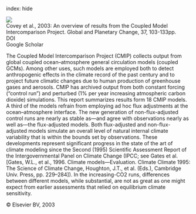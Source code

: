 index: hide

<div class="Citation">
    <div class="Citation-thumb CitationThumb-linked"  data-href="https://doi.org/10.1016/s0921-8181(02)00193-5">
      <img src="https://static.claimspace.cloud/climate-study-static/refs/thumbs/1/Covey_et_al_2003-thumb.png" />
    </div>

  <div class="Citation-body">
    <div class="Citation-text">Covey et al., 2003: An overview of results from the Coupled Model Intercomparison Project. <span class="Article-journal">Global and Planetary Change, </span><span class="Article-volume">37, </span>103-133pp.</div>
    <div class="Citation-links">
      <div class="CitationLink" data-href="https://doi.org/10.1016/s0921-8181(02)00193-5">
        <div class="CitationLink-icon CitationLink-Doi"></div>
        <div class="CitationLink-text">DOI</div>
      </div>
      <div class="CitationLink" data-href="https://scholar.google.com/scholar?q=10.1016/s0921-8181(02)00193-5">
        <div class="CitationLink-icon CitationLink-Scholar"></div>
        <div class="CitationLink-text">Google Scholar</div>
      </div>
    </div>
  </div>
</div>

The Coupled Model Intercomparison Project (CMIP) collects output from global coupled ocean–atmosphere general circulation models (coupled GCMs). Among other uses, such models are employed both to detect anthropogenic effects in the climate record of the past century and to project future climatic changes due to human production of greenhouse gases and aerosols. CMIP has archived output from both constant forcing (“control run”) and perturbed (1% per year increasing atmospheric carbon dioxide) simulations. This report summarizes results form 18 CMIP models. A third of the models refrain from employing ad hoc flux adjustments at the ocean–atmosphere interface. The new generation of non-flux-adjusted control runs are nearly as stable as—and agree with observations nearly as well as—the flux-adjusted models. Both flux-adjusted and non-flux-adjusted models simulate an overall level of natural internal climate variability that is within the bounds set by observations. These developments represent significant progress in the state of the art of climate modeling since the Second (1995) Scientific Assessment Report of the Intergovernmental Panel on Climate Change (IPCC; see Gates et al. [Gates, W.L., et al., 1996. Climate models—Evaluation. Climate Climate 1995: The Science of Climate Change, Houghton, J.T., et al. (Eds.), Cambridge Univ. Press, pp. 229–284]). In the increasing-CO2 runs, differences between different models, while substantial, are not as great as one might expect from earlier assessments that relied on equilibrium climate sensitivity.

<div class="Citation-copy">
&copy; Elsevier BV, 2003
</div>